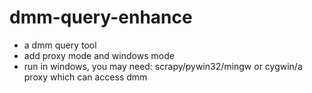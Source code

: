 dmm-query-enhance
=================

- a dmm query tool
- add proxy mode and windows mode
- run in windows, you may need: scrapy/pywin32/mingw or cygwin/a proxy which can access dmm
